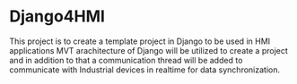 # Django4HMI
This project is to create a template project in Django to be used in HMI applications
MVT arachitecture of Django will be utilized to create a project and in addition to that a communication thread will be added to communicate with Industrial devices in realtime for data synchronization.

